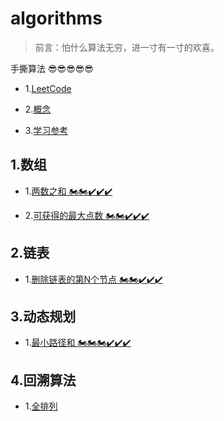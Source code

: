 # algorithms

> 前言：怕什么算法无穷，进一寸有一寸的欢喜。

手撕算法 😎😎😎😎😎

- 1.[LeetCode](https://leetcode-cn.com/problemset/all/)

- 2.[概念](https://github.com/yukiyukixing/algorithms/blob/main/1.%E6%A6%82%E5%BF%B5/%E6%A6%82%E5%BF%B5.md)

- 3.[学习参考](https://juejin.cn/post/6844903919722692621)

## 1.数组

- 1.[两数之和 🏍🏍✔✔✔](https://github.com/yukiyukixing/algorithms/blob/main/2.%E6%95%B0%E7%BB%84/1.%E4%B8%A4%E6%95%B0%E4%B9%8B%E5%92%8C/%E4%B8%A4%E6%95%B0%E4%B9%8B%E5%92%8C.md)

- 2.[可获得的最大点数 🏍🏍✔✔✔](https://github.com/yukiyukixing/algorithms/blob/main/2.%E6%95%B0%E7%BB%84/3.%E5%8F%AF%E8%8E%B7%E5%BE%97%E7%9A%84%E6%9C%80%E5%A4%A7%E7%82%B9%E6%95%B0/%E5%8F%AF%E8%8E%B7%E5%BE%97%E7%9A%84%E6%9C%80%E5%A4%A7%E7%82%B9%E6%95%B0.md)

## 2.链表

- 1.[删除链表的第N个节点 🏍🏍✔✔✔](https://github.com/yukiyukixing/algorithms/blob/main/3.%E9%93%BE%E8%A1%A8/1.%E5%88%A0%E9%99%A4%E9%93%BE%E8%A1%A8%E7%9A%84%E7%AC%ACN%E4%B8%AA%E8%8A%82%E7%82%B9/%E5%88%A0%E9%99%A4%E9%93%BE%E8%A1%A8%E7%9A%84%E7%AC%ACN%E4%B8%AA%E8%8A%82%E7%82%B9.md)

## 3.动态规划

- 1.[最小路径和 🏍🏍🏍✔✔✔](https://github.com/yukiyukixing/algorithms/blob/main/4.%E5%8A%A8%E6%80%81%E8%A7%84%E5%88%92/1.%E6%9C%80%E5%B0%8F%E8%B7%AF%E5%BE%84%E5%92%8C/%E6%9C%80%E5%B0%8F%E8%B7%AF%E5%BE%84%E5%92%8C.md)

## 4.回溯算法

- 1.[全排列](https://github.com/yukiyukixing/algorithms/blob/main/6.%E5%9B%9E%E6%BA%AF%E7%AE%97%E6%B3%95/1.%E5%85%A8%E6%8E%92%E5%88%97/2.%E8%A7%A3%E6%9E%90/%E5%85%A8%E6%8E%92%E5%88%97.md)
